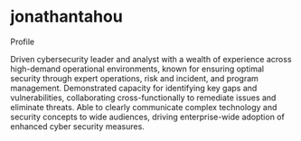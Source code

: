 # jonathantahou
Profile

Driven cybersecurity leader and analyst with a wealth of experience across high-demand operational environments, known for ensuring optimal security through expert operations, risk and incident, and program management. Demonstrated capacity for identifying key gaps and vulnerabilities, collaborating cross-functionally to remediate issues and eliminate threats. Able to clearly communicate complex technology and security concepts to wide audiences, driving enterprise-wide adoption of enhanced cyber security measures. 

